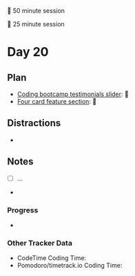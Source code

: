 🍒 50 minute session

🍅 25 minute session

# Day 20

## Plan
- [Coding bootcamp testimonials slider](https://www.frontendmentor.io/challenges/coding-bootcamp-testimonials-slider-4FNyLA8JL): 🍒
- [Four card feature section](https://www.frontendmentor.io/challenges/four-card-feature-section-weK1eFYK): 🍒

## Distractions
- 


## Notes
- [ ] ...

- 
  
### Progress
- 

### Other Tracker Data
- CodeTime Coding Time: 
- Pomodoro/timetrack.io Coding Time: 